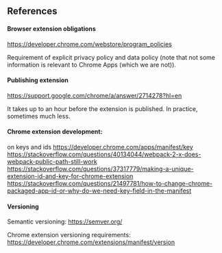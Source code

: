 
## References


#### Browser extension obligations

https://developer.chrome.com/webstore/program_policies

Requirement of explicit privacy policy and data policy
(note that not some information is relevant to Chrome Apps
(which we are not)).




#### Publishing extension
https://support.google.com/chrome/a/answer/2714278?hl=en

It takes up to an hour before the extension is published.
In practice, sometimes much less.




#### Chrome extension development:


on keys and ids
https://developer.chrome.com/apps/manifest/key
https://stackoverflow.com/questions/40134044/webpack-2-x-does-webpack-public-path-still-work
https://stackoverflow.com/questions/37317779/making-a-unique-extension-id-and-key-for-chrome-extension
https://stackoverflow.com/questions/21497781/how-to-change-chrome-packaged-app-id-or-why-do-we-need-key-field-in-the-manifest


#### Versioning

Semantic versioning: https://semver.org/

Chrome extension versioning requirements: https://developer.chrome.com/extensions/manifest/version
